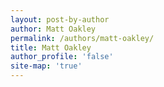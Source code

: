```yaml
---
layout: post-by-author
author: Matt Oakley
permalink: /authors/matt-oakley/
title: Matt Oakley
author_profile: 'false'
site-map: 'true'
---
```

